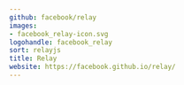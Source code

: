 ```yaml
---
github: facebook/relay
images:
- facebook_relay-icon.svg
logohandle: facebook_relay
sort: relayjs
title: Relay
website: https://facebook.github.io/relay/
---
```

